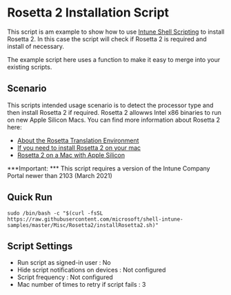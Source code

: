 # Rosetta 2 Installation Script

This script is am example to show how to use [Intune Shell Scripting](https://docs.microsoft.com/en-us/mem/intune/apps/macos-shell-scripts) to install Rosetta 2. In this case the script will check if Rosetta 2 is required and install of necessary.

The example script here uses a function to make it easy to merge into your existing scripts.

## Scenario

This scripts intended usage scenario is to detect the processor type and then install Rosetta 2 if required. Rosetta 2 allowws Intel x86 binaries to run on new Apple Silicon Macs. You can find more information about Rosetta 2 here:

- [About the Rosetta Translation Environment](https://developer.apple.com/documentation/apple_silicon/about_the_rosetta_translation_environment)
- [If you need to install Rosetta 2 on your mac](https://support.apple.com/en-gb/HT211861)
- [Rosetta 2 on a Mac with Apple Silicon](https://support.apple.com/en-kw/guide/security/secebb113be1/web)

***Important: ***
This script requires a version of the Intune Company Portal newer than 2103 (March 2021)

## Quick Run

```
sudo /bin/bash -c "$(curl -fsSL https://raw.githubusercontent.com/microsoft/shell-intune-samples/master/Misc/Rosetta2/installRosetta2.sh)"
```

## Script Settings

- Run script as signed-in user : No
- Hide script notifications on devices : Not configured
- Script frequency : Not configured
- Mac number of times to retry if script fails : 3

